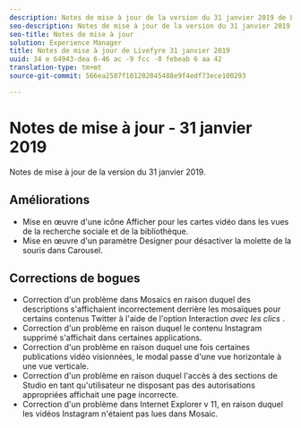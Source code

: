 ```yaml
---
description: Notes de mise à jour de la version du 31 janvier 2019 de Livefyre.
seo-description: Notes de mise à jour de la version du 31 janvier 2019 de Livefyre.
seo-title: Notes de mise à jour
solution: Experience Manager
title: Notes de mise à jour de Livefyre 31 janvier 2019
uuid: 34 e 64943-dea 6-46 ac -9 fcc -8 febeab 6 aa 42
translation-type: tm+mt
source-git-commit: 566ea2587f101202045488e9f4edf73ece100293

---
```



# Notes de mise à jour - 31 janvier 2019

Notes de mise à jour de la version du 31 janvier 2019.

## Améliorations

* Mise en œuvre d'une icône Afficher pour les cartes vidéo dans les vues de la recherche sociale et de la bibliothèque.
* Mise en œuvre d'un paramètre Designer pour désactiver la molette de la souris dans Carousel.

## Corrections de bogues

* Correction d'un problème dans Mosaics en raison duquel des descriptions s'affichaient incorrectement derrière les mosaïques pour certains contenus Twitter à l'aide de l'option Interaction *avec les clics* .
* Correction d'un problème en raison duquel le contenu Instagram supprimé s'affichait dans certaines applications.
* Correction d'un problème en raison duquel une fois certaines publications vidéo visionnées, le modal passe d'une vue horizontale à une vue verticale.
* Correction d'un problème en raison duquel l'accès à des sections de Studio en tant qu'utilisateur ne disposant pas des autorisations appropriées affichait une page incorrecte.
* Correction d'un problème dans Internet Explorer v 11, en raison duquel les vidéos Instagram n'étaient pas lues dans Mosaic.
